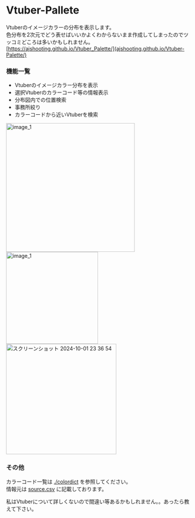 # Vtuber-Pallete
Vtuberのイメージカラーの分布を表示します。  
色分布を2次元でどう表せばいいかよくわからないまま作成してしまったのでツッコミどころは多いかもしれません。  
[https://ajshooting.github.io/Vtuber_Palette/](ajshooting.github.io/Vtuber-Palette/)  

### 機能一覧
- Vtuberのイメージカラー分布を表示
- 選択Vtuberのカラーコード等の情報表示
- 分布図内での位置検索
- 事務所絞り
- カラーコードから近いVtuberを検索

<img width="350" alt="image_1" src="https://github.com/user-attachments/assets/c4558618-6ae0-4e53-a8fe-7ea6392640cf">  

<br>  

<img width="250" alt="image_1" src="https://github.com/user-attachments/assets/141d6d45-ba4d-4c2e-92df-66a7c3f1aa32">  

<br>  

<img width="300" alt="スクリーンショット 2024-10-01 23 36 54" src="https://github.com/user-attachments/assets/7ac806fb-bb30-4d5a-8c02-a5fe85b66e07">  

<br>

### その他
カラーコード一覧は [./colordict](https://github.com/ajshooting/Vtuber-Palette/tree/main/colordict) を参照してください。  
情報元は [source.csv](https://github.com/ajshooting/Vtuber-Palette/blob/main/source.csv) に記載しております。

私はVtuberについて詳しくないので間違い等あるかもしれません。。あったら教えて下さい。
